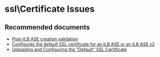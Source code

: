 <properties
	pageTitle="ssl\Certificate Issues"
	description="ssl\Certificate Issues"
	service="microsoft.ase"
	resource="ase"
	authors="shrahman"
	displayOrder=""
	selfHelpType="generic"
	supportTopicIds="32608421"
	resourceTags=""
	productPesIds="16533"
	cloudEnvironments="public"
/>

# ssl\Certificate Issues

## **Recommended documents**
* [Post-ILB ASE creation validation](https://docs.microsoft.com/azure/app-service/environment/create-ilb-ase#post-ilb-ase-creation-validation)
* [Configures the default SSL certificate for an ILB ASE or an ILB ASE v2](https://azure.microsoft.com/resources/templates/201-web-app-ase-ilb-configure-default-ssl/)
* [Uploading and Configuring the "Default" SSL Certificate](https://docs.microsoft.com/azure/app-service/environment/app-service-app-service-environment-create-ilb-ase-resourcemanager#uploading-and-configuring-the-default-ssl-certificate)
